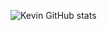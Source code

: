 








![Kevin GitHub stats](https://github-readme-stats.vercel.app/api?username=XKevin333&show_icons=true&theme=tokyonight)
